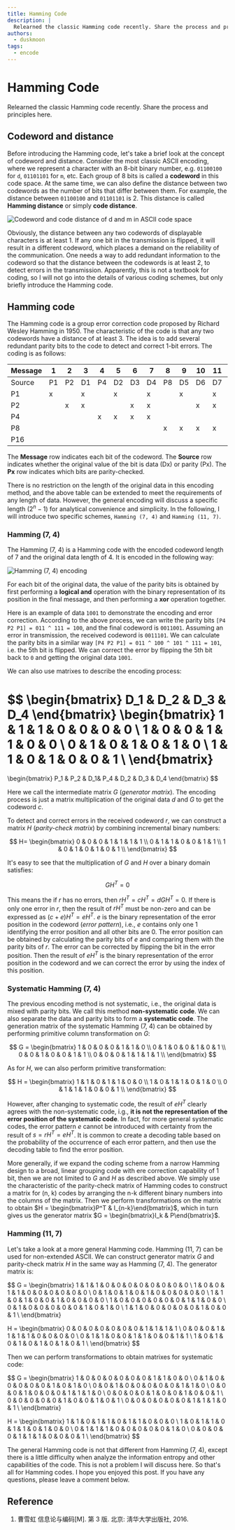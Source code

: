 ```yaml
---
title: Hamming Code
description: |
  Relearned the classic Hamming code recently. Share the process and principles here.
authors:
  - duskmoon
tags:
  - encode
---
```


# Hamming Code

Relearned the classic Hamming code recently. Share the process and principles here.

<!-- truncate -->

## Codeword and distance

Before introducing the Hamming code, let's take a brief look at the concept of codeword and distance. Consider the most classic ASCII encoding, where we represent a character with an 8-bit binary number, e.g. `01100100` for `d`, `01101101` for `m`, etc. Each group of 8 bits is called a **codeword** in this code space. At the same time, we can also define the distance between two codewords as the number of bits that differ between them. For example, the distance between `01100100` and `01101101` is 2. This distance is called **Hamming distance** or simply **code distance**.

![Codeword and code distance of d and m in ASCII code space](../../../../../blog/2022/08-25-hamming-code/code-word-dist.excalidraw.png)

Obviously, the distance between any two codewords of displayable characters is at least 1. If any one bit in the transmission is flipped, it will result in a different codeword, which places a demand on the reliability of the communication. One needs a way to add redundant information to the codeword so that the distance between the codewords is at least 2, to detect errors in the transmission. Apparently, this is not a textbook for coding, so I will not go into the details of various coding schemes, but only briefly introduce the Hamming code.

## Hamming code

The Hamming code is a group error correction code proposed by Richard Wesley Hamming in 1950. The characteristic of the code is that any two codewords have a distance of at least 3. The idea is to add several redundant parity bits to the code to detect and correct 1-bit errors. The coding is as follows:

| Message | 1   | 2   | 3   | 4   | 5   | 6   | 7   | 8   | 9   | 10  | 11  | 12  | 13  | 14  | 15  | 16  |
| ------- | --- | --- | --- | --- | --- | --- | --- | --- | --- | --- | --- | --- | --- | --- | --- | --- |
| Source  | P1  | P2  | D1  | P4  | D2  | D3  | D4  | P8  | D5  | D6  | D7  | D8  | D9  | D10 | D11 | P16 |
| P1      | x   |     | x   |     | x   |     | x   |     | x   |     | x   |     | x   |     | x   |
| P2      |     | x   | x   |     |     | x   | x   |     |     | x   | x   |     |     | x   | x   |
| P4      |     |     |     | x   | x   | x   | x   |     |     |     |     | x   | x   | x   | x   |
| P8      |     |     |     |     |     |     |     | x   | x   | x   | x   | x   | x   | x   | x   |
| P16     |     |     |     |     |     |     |     |     |     |     |     |     |     |     |     | x   |

The **Message** row indicates each bit of the codeword. The **Source** row indicates whether the original value of the bit is data (Dx) or parity (Px). The **Px** row indicates which bits are parity-checked.

There is no restriction on the length of the original data in this encoding method, and the above table can be extended to meet the requirements of any length of data. However, the general encoding will discuss a specific length ($2^n - 1$) for analytical convenience and simplicity. In the following, I will introduce two specific schemes, `Hamming (7, 4)` and `Hamming (11, 7)`.

### Hamming (7, 4)

The Hamming (7, 4) is a Hamming code with the encoded codeword length of 7 and the original data length of 4. It is encoded in the following way:

![Hamming (7, 4) encoding](../../../../../blog/2022/08-25-hamming-code/hamming-encode-method.excalidraw.png)

For each bit of the original data, the value of the parity bits is obtained by first performing a **logical and** operation with the binary representation of its position in the final message, and then performing a **xor** operation together.

Here is an example of data `1001` to demonstrate the encoding and error correction. According to the above process, we can write the parity bits `[P4 P2 P1] = 011 ^ 111 = 100`, and the final codeword is `0011001`. Assuming an error in transmission, the received codeword is `0011101`. We can calculate the parity bits in a similar way `[P4 P2 P1] = 011 ^ 100 ^ 101 ^ 111 = 101`, i.e. the 5th bit is flipped. We can correct the error by flipping the 5th bit back to `0` and getting the original data `1001`.

We can also use matrixes to describe the encoding process:

$$
\begin{bmatrix}
  D_1 & D_2 & D_3 & D_4
\end{bmatrix}
\begin{bmatrix}
  1 & 1 & 1 & 0 & 0 & 0 & 0 \\
  1 & 0 & 0 & 1 & 1 & 0 & 0 \\
  0 & 1 & 0 & 1 & 0 & 1 & 0 \\
  1 & 1 & 0 & 1 & 0 & 0 & 1 \\
\end{bmatrix}
=
\begin{bmatrix}
  P_1 & P_2 & D_1& P_4  & D_2 & D_3 & D_4
\end{bmatrix}
$$

Here we call the intermediate matrix $G$ (_generator matrix_). The encoding process is just a matrix multiplication of the original data $d$ and $G$ to get the codeword $c$.

To detect and correct errors in the received codeword $r$, we can construct a matrix $H$ (_parity-check matrix_) by combining incremental binary numbers:

$$
H=
\begin{bmatrix}
  0 & 0 & 0 & 1 & 1 & 1 & 1 \\
  0 & 1 & 1 & 0 & 0 & 1 & 1 \\
  1 & 0 & 1 & 0 & 1 & 0 & 1 \\
\end{bmatrix}
$$

It's easy to see that the multiplication of $G$ and $H$ over a binary domain satisfies:

$$
G H^T = 0
$$

This means the if $r$ has no errors, then $r H^T = c H^T = d G H^T = 0$. If there is only one error in $r$, then the result of $r H^T$ must be non-zero and can be expressed as $(c + e) H^T = e H^T$. $e$ is the binary representation of the error position in the codeword (_error pattern_), i.e., $e$ contains only one 1 identifying the error position and all other bits are 0. The error position can be obtained by calculating the parity bits of $e$ and comparing them with the parity bits of $r$. The error can be corrected by flipping the bit in the error position. Then the result of $e H^T$ is the binary representation of the error position in the codeword and we can correct the error by using the index of this position.

### Systematic Hamming (7, 4)

The previous encoding method is not systematic, i.e., the original data is mixed with parity bits. We call this method **non-systematic code**. We can also separate the data and parity bits to form a **systematic code**. The generation matrix of the systematic Hamming (7, 4) can be obtained by performing primitive column transformation on $G$:

$$
G =
\begin{bmatrix}
  1 & 0 & 0 & 0 & 1 & 1 & 0  \\
  0 & 1 & 0 & 0 & 1 & 0 & 1  \\
  0 & 0 & 1 & 0 & 0 & 1 & 1  \\
  0 & 0 & 0 & 1 & 1 & 1 & 1  \\
\end{bmatrix}
$$

As for $H$, we can also perform primitive transformation:

$$
H =
\begin{bmatrix}
  1 & 1 & 0 & 1 & 1 & 0 & 0 \\
  1 & 0 & 1 & 1 & 0 & 1 & 0 \\
  0 & 1 & 1 & 1 & 0 & 0 & 1 \\
\end{bmatrix}
$$

However, after changing to systematic code, the result of $e H^T$ clearly agrees with the non-systematic code, i.g., **it is not the representation of the error position of the systematic code**. In fact, for more general systematic codes, the error pattern $e$ cannot be introduced with certainty from the result of $s = r H^T = e H^T$. It is common to create a decoding table based on the probability of the occurrence of each error pattern, and then use the decoding table to find the error position.

More generally, if we expand the coding scheme from a narrow Hamming design to a broad, linear grouping code with ere correction capability of 1 bit, then we are not limited to $G$ and $H$ as described above. We simply use the characteristic of the parity-check matrix of Hamming codes to construct a matrix for (n, k) codes by arranging the n-k different binary numbers into the columns of the matrix. Then we perform transformations on the matrix to obtain $H = \begin{bmatrix}P^T & I_{n-k}\end{bmatrix}$, which in turn gives us the generator matrix $G = \begin{bmatrix}I_k & P\end{bmatrix}$.

### Hamming (11, 7)

Let's take a look at a more general Hamming code. Hamming (11, 7) can be used for non-extended ASCII. We can construct generator matrix $G$ and parity-check matrix $H$ in the same way as Hamming (7, 4). The generator matrix is:

$$
G =
\begin{bmatrix}
  1 & 1 & 1 & 0 & 0 & 0 & 0 & 0 & 0 & 0 & 0 \\
  1 & 0 & 0 & 1 & 1 & 0 & 0 & 0 & 0 & 0 & 0 \\
  0 & 1 & 0 & 1 & 0 & 1 & 0 & 0 & 0 & 0 & 0 \\
  1 & 1 & 0 & 1 & 0 & 0 & 1 & 0 & 0 & 0 & 0 \\
  1 & 0 & 0 & 0 & 0 & 0 & 0 & 1 & 1 & 0 & 0 \\
  0 & 1 & 0 & 0 & 0 & 0 & 0 & 1 & 0 & 1 & 0 \\
  1 & 1 & 0 & 0 & 0 & 0 & 0 & 1 & 0 & 0 & 1 \\
\end{bmatrix}

H =
\begin{bmatrix}
  0 & 0 & 0 & 0 & 0 & 0 & 0 & 1 & 1 & 1 & 1 \\
  0 & 0 & 0 & 1 & 1 & 1 & 1 & 0 & 0 & 0 & 0 \\
  0 & 1 & 1 & 0 & 0 & 1 & 1 & 0 & 0 & 1 & 1 \\
  1 & 0 & 1 & 0 & 1 & 0 & 1 & 0 & 1 & 0 & 1 \\
\end{bmatrix}
$$

Then we can perform transformations to obtain matrixes for systematic code:

$$
G =
\begin{bmatrix}
  1 & 0 & 0 & 0 & 0 & 0 & 0 & 1 & 1 & 0 & 0 \\
  0 & 1 & 0 & 0 & 0 & 0 & 0 & 1 & 0 & 1 & 0 \\
  0 & 0 & 1 & 0 & 0 & 0 & 0 & 0 & 1 & 1 & 0 \\
  0 & 0 & 0 & 1 & 0 & 0 & 0 & 1 & 1 & 1 & 0 \\
  0 & 0 & 0 & 0 & 1 & 0 & 0 & 1 & 0 & 0 & 1 \\
  0 & 0 & 0 & 0 & 0 & 1 & 0 & 0 & 1 & 0 & 1 \\
  0 & 0 & 0 & 0 & 0 & 0 & 1 & 1 & 1 & 0 & 1 \\
\end{bmatrix}

H =
\begin{bmatrix}
  1 & 1 & 0 & 1 & 1 & 0 & 1 & 1 & 0 & 0 & 0 \\
  1 & 0 & 1 & 1 & 0 & 1 & 1 & 0 & 1 & 0 & 0 \\
  0 & 1 & 1 & 1 & 0 & 0 & 0 & 0 & 0 & 1 & 0 \\
  0 & 0 & 0 & 0 & 1 & 1 & 1 & 0 & 0 & 0 & 1 \\
\end{bmatrix}
$$

The general Hamming code is not that different from Hamming (7, 4), except there is a little difficulty when analyze the information entropy and other capabilities of the code. This is not a problem I will discuss here. So that's all for Hamming codes. I hope you enjoyed this post. If you have any questions, please leave a comment below.

## Reference

1. 曹雪虹 信息论与编码[M]. 第 3 版. 北京: 淸华大学出版社, 2016.
